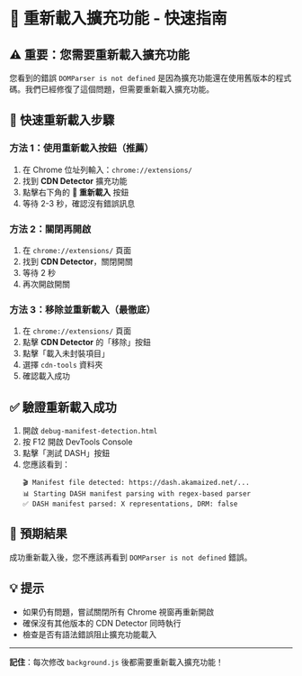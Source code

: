 # 🔄 重新載入擴充功能 - 快速指南

## ⚠️ 重要：您需要重新載入擴充功能

您看到的錯誤 `DOMParser is not defined` 是因為擴充功能還在使用舊版本的程式碼。我們已經修復了這個問題，但需要重新載入擴充功能。

## 🚀 快速重新載入步驟

### 方法 1：使用重新載入按鈕（推薦）
1. 在 Chrome 位址列輸入：`chrome://extensions/`
2. 找到 **CDN Detector** 擴充功能
3. 點擊右下角的 **🔄 重新載入** 按鈕
4. 等待 2-3 秒，確認沒有錯誤訊息

### 方法 2：關閉再開啟
1. 在 `chrome://extensions/` 頁面
2. 找到 **CDN Detector**，關閉開關
3. 等待 2 秒
4. 再次開啟開關

### 方法 3：移除並重新載入（最徹底）
1. 在 `chrome://extensions/` 頁面
2. 點擊 **CDN Detector** 的「移除」按鈕
3. 點擊「載入未封裝項目」
4. 選擇 `cdn-tools` 資料夾
5. 確認載入成功

## ✅ 驗證重新載入成功

1. 開啟 `debug-manifest-detection.html`
2. 按 F12 開啟 DevTools Console
3. 點擊「測試 DASH」按鈕
4. 您應該看到：
   ```
   🎬 Manifest file detected: https://dash.akamaized.net/...
   📊 Starting DASH manifest parsing with regex-based parser
   ✅ DASH manifest parsed: X representations, DRM: false
   ```

## 🎯 預期結果

成功重新載入後，您不應該再看到 `DOMParser is not defined` 錯誤。

## 💡 提示

- 如果仍有問題，嘗試關閉所有 Chrome 視窗再重新開啟
- 確保沒有其他版本的 CDN Detector 同時執行
- 檢查是否有語法錯誤阻止擴充功能載入

---

**記住**：每次修改 `background.js` 後都需要重新載入擴充功能！ 